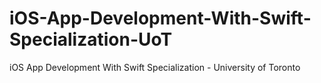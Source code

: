 # iOS-App-Development-With-Swift-Specialization-UoT
iOS App Development With Swift Specialization - University of Toronto
